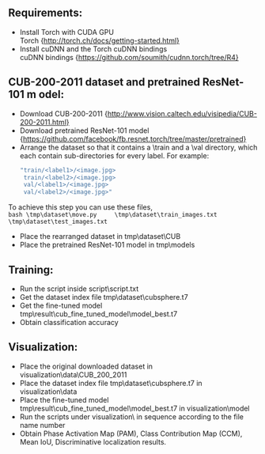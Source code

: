 ## Requirements:  
  - Install Torch with CUDA GPU     
   Torch {http://torch.ch/docs/getting-started.html}  
  - Install cuDNN and the Torch cuDNN bindings  
   cuDNN bindings {https://github.com/soumith/cudnn.torch/tree/R4}    
  
## CUB-200-2011 dataset and pretrained ResNet-101 m  odel:  
  - Download CUB-200-2011 {http://www.vision.caltech.edu/visipedia/CUB-200-2011.html}  
  - Download pretrained ResNet-101 model {https://github.com/facebook/fb.resnet.torch/tree/master/pretrained}  
  - Arrange the dataset so that it contains a \train and a \val directory, which each contain sub-directories for every label. For example:  
      ```bash
      "train/<label1>/<image.jpg>  
       train/<label2>/<image.jpg>  
       val/<label1>/<image.jpg>  
       val/<label2>/<image.jpg>"  
       ```
   To achieve this step you can use these files,  
      ```bash
      \tmp\dataset\move.py    
      \tmp\dataset\train_images.txt    
      \tmp\dataset\test_images.txt    
      ```
  - Place the rearranged dataset in tmp\dataset\CUB  
  - Place the pretrained ResNet-101 model in tmp\models    
  
## Training:  
  - Run the script inside script\script.txt    
  - Get the dataset index file tmp\dataset\cubsphere.t7  
  - Get the fine-tuned model tmp\result\cub_fine_tuned_model\model_best.t7  
  - Obtain classification accuracy    
  
## Visualization:  
  - Place the original downloaded dataset in visualization\data\CUB_200_2011  
  - Place the dataset index file tmp\dataset\cubsphere.t7 in visualization\data  
  - Place the fine-tuned model tmp\result\cub_fine_tuned_model\model_best.t7 in visualization\model    
  - Run the scripts under visualization\ in sequence according to the file name number  
  - Obtain Phase Activation Map (PAM), Class Contribution Map (CCM), Mean IoU, Discriminative localization results.  
  
